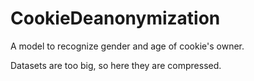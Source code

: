 # CookieDeanonymization
A model to recognize gender and age of cookie's owner.

Datasets are too big, so here they are compressed.
